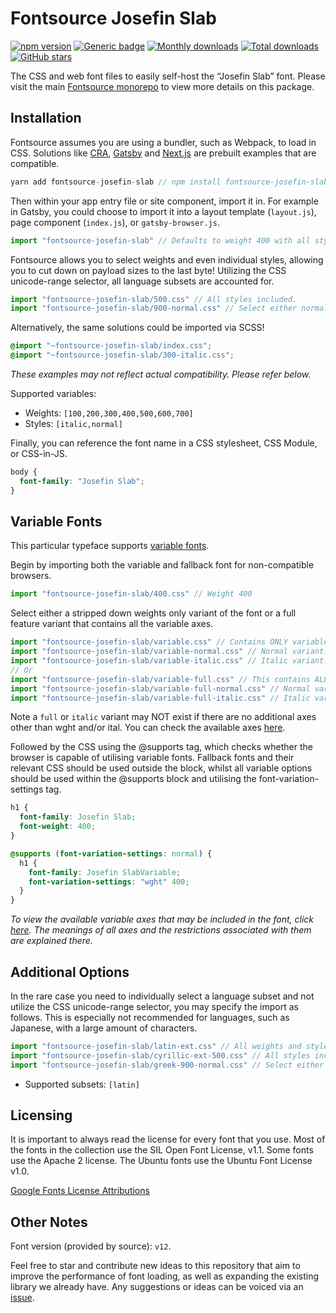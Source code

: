 # Fontsource Josefin Slab

[![npm version](https://badge.fury.io/js/fontsource-josefin-slab.svg)](https://www.npmjs.com/package/fontsource-josefin-slab) [![Generic badge](https://img.shields.io/badge/fontsource-passing-brightgreen)](https://github.com/fontsource/fontsource) [![Monthly downloads](https://badgen.net/npm/dm/fontsource-josefin-slab)](https://github.com/fontsource/fontsource) [![Total downloads](https://badgen.net/npm/dt/fontsource-josefin-slab)](https://github.com/fontsource/fontsource) [![GitHub stars](https://img.shields.io/github/stars/DecliningLotus/fontsource.svg?style=social&label=Star)](https://github.com/fontsource/fontsource/stargazers)

The CSS and web font files to easily self-host the “Josefin Slab” font. Please visit the main [Fontsource monorepo](https://github.com/fontsource/fontsource) to view more details on this package.

## Installation

Fontsource assumes you are using a bundler, such as Webpack, to load in CSS. Solutions like [CRA](https://create-react-app.dev/), [Gatsby](https://www.gatsbyjs.org/) and [Next.js](https://nextjs.org/) are prebuilt examples that are compatible.

```javascript
yarn add fontsource-josefin-slab // npm install fontsource-josefin-slab
```

Then within your app entry file or site component, import it in. For example in Gatsby, you could choose to import it into a layout template (`layout.js`), page component (`index.js`), or `gatsby-browser.js`.

```javascript
import "fontsource-josefin-slab" // Defaults to weight 400 with all styles included.
```

Fontsource allows you to select weights and even individual styles, allowing you to cut down on payload sizes to the last byte! Utilizing the CSS unicode-range selector, all language subsets are accounted for.

```javascript
import "fontsource-josefin-slab/500.css" // All styles included.
import "fontsource-josefin-slab/900-normal.css" // Select either normal or italic.
```

Alternatively, the same solutions could be imported via SCSS!

```scss
@import "~fontsource-josefin-slab/index.css";
@import "~fontsource-josefin-slab/300-italic.css";
```

_These examples may not reflect actual compatibility. Please refer below._

Supported variables:

- Weights: `[100,200,300,400,500,600,700]`
- Styles: `[italic,normal]`

Finally, you can reference the font name in a CSS stylesheet, CSS Module, or CSS-in-JS.

```css
body {
  font-family: "Josefin Slab";
}
```

## Variable Fonts

This particular typeface supports [variable fonts](https://developer.mozilla.org/en-US/docs/Web/CSS/CSS_Fonts/Variable_Fonts_Guide).

Begin by importing both the variable and fallback font for non-compatible browsers.

```js
import "fontsource-josefin-slab/400.css" // Weight 400
```

Select either a stripped down weights only variant of the font or a full feature variant that contains all the variable axes.

```js
import "fontsource-josefin-slab/variable.css" // Contains ONLY variable weights and no other axes. Both normal and italic.
import "fontsource-josefin-slab/variable-normal.css" // Normal variant.
import "fontsource-josefin-slab/variable-italic.css" // Italic variant.
// Or
import "fontsource-josefin-slab/variable-full.css" // This contains ALL variable axes. Font files are larger. Both normal and italic.
import "fontsource-josefin-slab/variable-full-normal.css" // Normal variant.
import "fontsource-josefin-slab/variable-full-italic.css" // Italic variant.
```

Note a `full` or `italic` variant may NOT exist if there are no additional axes other than wght and/or ital. You can check the available axes [here](https://fonts.google.com/variablefonts).

Followed by the CSS using the @supports tag, which checks whether the browser is capable of utilising variable fonts. Fallback fonts and their relevant CSS should be used outside the block, whilst all variable options should be used within the @supports block and utilising the font-variation-settings tag.

```css
h1 {
  font-family: Josefin Slab;
  font-weight: 400;
}

@supports (font-variation-settings: normal) {
  h1 {
    font-family: Josefin SlabVariable;
    font-variation-settings: "wght" 400;
  }
}
```

_To view the available variable axes that may be included in the font, click [here](https://fonts.google.com/variablefonts). The meanings of all axes and the restrictions associated with them are explained there._

## Additional Options

In the rare case you need to individually select a language subset and not utilize the CSS unicode-range selector, you may specify the import as follows. This is especially not recommended for languages, such as Japanese, with a large amount of characters.

```javascript
import "fontsource-josefin-slab/latin-ext.css" // All weights and styles included.
import "fontsource-josefin-slab/cyrillic-ext-500.css" // All styles included.
import "fontsource-josefin-slab/greek-900-normal.css" // Select either normal or italic.
```

- Supported subsets: `[latin]`

## Licensing

It is important to always read the license for every font that you use.
Most of the fonts in the collection use the SIL Open Font License, v1.1. Some fonts use the Apache 2 license. The Ubuntu fonts use the Ubuntu Font License v1.0.

[Google Fonts License Attributions](https://fonts.google.com/attribution)

## Other Notes

Font version (provided by source): `v12`.

Feel free to star and contribute new ideas to this repository that aim to improve the performance of font loading, as well as expanding the existing library we already have. Any suggestions or ideas can be voiced via an [issue](https://github.com/fontsource/fontsource/issues).
